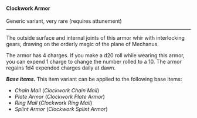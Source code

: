 #### Clockwork Armor

Generic variant, very rare (requires attunement)

---

The outside surface and internal joints of this armor whir with interlocking gears, drawing on the orderly magic of the plane of Mechanus.

The armor has 4 charges. If you make a d20 roll while wearing this armor, you can expend 1 charge to change the number rolled to a 10. The armor regains 1d4 expended charges daily at dawn.

***Base items.*** This item variant can be applied to the following base items:

- *Chain Mail* (*Clockwork Chain Mail*)
- *Plate Armor* (*Clockwork Plate Armor*)
- *Ring Mail* (*Clockwork Ring Mail*)
- *Splint Armor* (*Clockwork Splint Armor*)